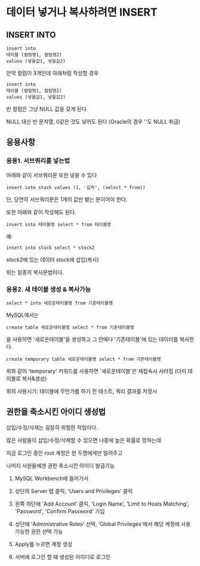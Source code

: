 # 데이터 넣거나 복사하려면 INSERT

## INSERT INTO

```
insert into
테이블 (컬럼명1, 컬럼명2)
values (넣을값1, 넣을값2)
```

만약 컬럼이 3개인데 아래처럼 작성할 경우

```
insert into
테이블 (컬럼명1, 컬럼명2)
values (넣을값1, 넣을값2)
```

빈 컬럼은 그냥 NULL 값을 갖게 된다.

NULL 대신 빈 문자열, 0같은 것도 넣어도 된다
(Oracle의 경우 ''도 NULL 취급)

## 응용사항

### 응용1. 서브쿼리를 넣는법

아래와 같이 서브쿼리문 또한 넣을 수 있다

```
insert into stock values (1, '김치', (select * from))
```

단, 당연히 서브쿼리문은 1개의 값만 뱉는 문이어야 한다.

또한 아래와 같이 작성해도 된다.

```
insert into 테이블명 select * from 테이블명
```

예:

```
insert into stock select * stock2
```

stock2에 있는 데이터 stock에 삽입(복사)

위는 일종의 복사문법이다.

### 응용2. 새 테이블 생성 & 복사가능

```
select * into 새로운테이블명 from 기존테이블명
```

MySQL에서는

```
create table 새로운테이블명 select * from 기존테이블명
```

을 사용하면 '새로운테이블'을 생성하고 그 안에다 '기존테이블'에 있는 데이터를 복사한다.

```
create temporary table 새로운테이블명 select * from 기존테이블명
```

위와 같이 'temporary' 키워드를 사용하면 '새로운테이블'은 재접속시 사라짐 (더미 테이블로 복사&생성)

위의 사용시기: 테이블에 무언가를 하기 전 테스트, 쿼리 결과를 저장시

## 권한을 축소시킨 아이디 생성법

삽입/수정/삭제는 굉장히 위험한 작업이다.

많은 사람들이 삽입/수정/삭제할 수 있으면 나중에 높은 확률로 망하는데

지금 로그인 중인 root 계정은 한 두명에게만 알려주고

나머지 사원들에겐 권한 축소시킨 아이디 발급가능

1. MySQL Workbench에 들어가서

2. 상단의 Server 탭 클릭, 'Users and Privileges' 클릭

3. 왼쪽 하단에 'Add Account' 클릭, 'Login Name', 'Limit to Hosts Matching', 'Password', 'Confirm Password' 기입

4. 상단에 'Administrative Roles' 선택, 'Global Privileges'에서 해당 계정에 사용 가능한 권한 선택 가능

5. Apply를 누르면 계정 생성

6. 서버에 로그인 할 때 생성된 아이디로 로그인
